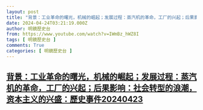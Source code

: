 ```yaml
---
layout: post
title: "背景：工业革命的曙光，机械的崛起；发展过程：蒸汽机的革命，工厂的兴起；后果影响：社会转型的浪潮，资本主义的兴盛：歷史事件20240423"
date: 2024-04-24T03:21:19.000Z
author: 明鏡歷史台
from: https://www.youtube.com/watch?v=IWmBz_hWZ8I
tags: [ 明鏡歷史台 ]
comments: True
categories: [ 明鏡歷史台 ]
---
```

<!--1713928879000-->
[背景：工业革命的曙光，机械的崛起；发展过程：蒸汽机的革命，工厂的兴起；后果影响：社会转型的浪潮，资本主义的兴盛：歷史事件20240423](https://www.youtube.com/watch?v=IWmBz_hWZ8I)
------

<div>

</div>
